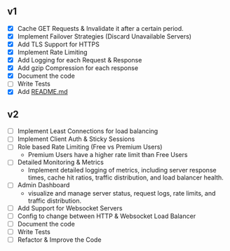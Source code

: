 ## v1

- [x] Cache GET Requests & Invalidate it after a certain period.
- [x] Implement Failover Strategies (Discard Unavailable Servers)
- [x] Add TLS Support for HTTPS
- [x] Implement Rate Limiting
- [x] Add Logging for each Request & Response
- [x] Add gzip Compression for each response
- [x] Document the code
- [ ] Write Tests
- [x] Add [README.md](./README.md)

## v2

- [ ] Implement Least Connections for load balancing
- [ ] Implement Client Auth & Sticky Sessions
- [ ] Role based Rate Limiting (Free vs Premium Users)
  - Premium Users have a higher rate limit than Free Users
- [ ] Detailed Monitoring & Metrics
  - Implement detailed logging of metrics, including server response times, cache hit ratios, traffic distribution, and load balancer health.
- [ ] Admin Dashboard
  - visualize and manage server status, request logs, rate limits, and traffic distribution.
- [ ] Add Support for Websocket Servers
- [ ] Config to change between HTTP & Websocket Load Balancer
- [ ] Document the code
- [ ] Write Tests
- [ ] Refactor & Improve the Code
